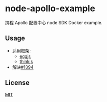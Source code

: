 # node-apollo-example

携程 Apollo 配置中心 node SDK Docker example.

## Usage

- 适用框架:
  - [eggjs](https://github.com/eggjs/egg)
  - [thinkjs](https://github.com/thinkjs/thinkjs)
- 解决[#1394](https://github.com/eggjs/egg/issues/1394)

## License

[MIT](LICENSE)
